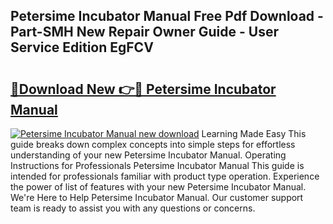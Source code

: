## Petersime Incubator Manual Free Pdf Download - Part-SMH New Repair Owner Guide - User Service Edition EgFCV

# <h2><a href="http://cf13070.oget.top/?id=Petersime+Incubator+Manual">🔗Download New 👉🔴 Petersime Incubator Manual</a></h2>

[![Petersime Incubator Manual new download](https://i.imgur.com/5g1atiW.png)](http://cf13070.oget.top/?id=Petersime+Incubator+Manual)
Learning Made Easy This guide breaks down complex concepts into simple steps for effortless understanding of your new Petersime Incubator Manual. Operating Instructions for Professionals Petersime Incubator Manual This guide is intended for professionals familiar with product type operation. Experience the power of list of features with your new Petersime Incubator Manual. We're Here to Help Petersime Incubator Manual. Our customer support team is ready to assist you with any questions or concerns.
